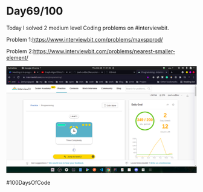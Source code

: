 
# Day69/100

Today I solved 2 medium level Coding problems on #interviewbit.

Problem 1:https://www.interviewbit.com/problems/maxspprod/

Problem 2:https://www.interviewbit.com/problems/nearest-smaller-element/


![](./1.png)



#100DaysOfCode
